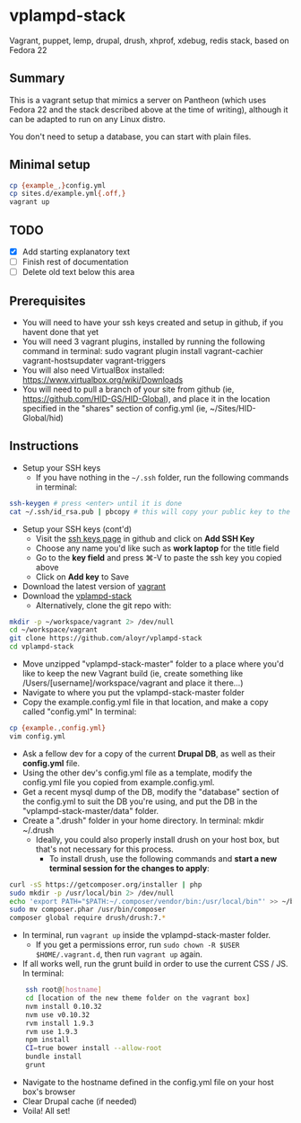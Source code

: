 vplampd-stack
=============

Vagrant, puppet, lemp, drupal, drush, xhprof, xdebug, redis stack, based on Fedora 22

## Summary
This is a vagrant setup that mimics a server on Pantheon (which uses Fedora 22 and the stack described above at the time of writing), although it can be adapted to run on any Linux distro.

You don't need to setup a database, you can start with plain files.

## Minimal setup
```bash
cp {example_,}config.yml
cp sites.d/example.yml{.off,}
vagrant up
```

## TODO
- [x] Add starting explanatory text
- [ ] Finish rest of documentation
- [ ] Delete old text below this area

## Prerequisites
- You will need to have your ssh keys created and setup in github, if you havent done that yet
- You will need 3 vagrant plugins, installed by running the following command in terminal:
	sudo vagrant plugin install vagrant-cachier vagrant-hostsupdater vagrant-triggers
- You will also need VirtualBox installed:
 	https://www.virtualbox.org/wiki/Downloads
- You will need to pull a branch of your site from github (ie, https://github.com/HID-GS/HID-Global), and place it in the location specified in the "shares" section of config.yml (ie,  ~/Sites/HID-Global/hid)

## Instructions
	
- Setup your SSH keys
  - If you have nothing in the `~/.ssh` folder, run the following commands in terminal:

```bash
ssh-keygen # press <enter> until it is done
cat ~/.ssh/id_rsa.pub | pbcopy # this will copy your public key to the pasteboard
```
- Setup your SSH keys (cont'd)
  - Visit the [ssh keys page](https://github.com/settings/ssh) in github and click on **Add SSH Key**
  - Choose any name you'd like such as **work laptop** for the title field
  - Go to the **key field** and press ⌘-V to paste the ssh key you copied above
  - Click on **Add key** to Save
- Download the latest version of [vagrant](http://www.vagrantup.com/downloads.html)
- Download the [vplampd-stack](https://github.com/aloyr/vplampd-stack/archive/master.zip)
  - Alternatively, clone the git repo with:

```bash
mkdir -p ~/workspace/vagrant 2> /dev/null
cd ~/workspace/vagrant
git clone https://github.com/aloyr/vplampd-stack
cd vplampd-stack
```

- Move unzipped "vplampd-stack-master" folder to a place where you'd like to keep the new Vagrant build (ie, create something like /Users/[username]/workspace/vagrant and place it there...)
- Navigate to where you put the vplampd-stack-master folder
- Copy the example.config.yml file in that location, and make a copy called "config.yml"
	In terminal:

```bash
cp {example.,config.yml}
vim config.yml
```

- Ask a fellow dev for a copy of the current **Drupal DB**, as well as their **config.yml** file.
- Using the other dev's config.yml file as a template, modify the config.yml file you copied from example.config.yml.
- Get a recent mysql dump of the DB, modify the "database" section of the config.yml to suit the DB you're using, and put the DB in the "vplampd-stack-master/data" folder.
- Create a ".drush" folder in your home directory.
	In terminal:
	mkdir ~/.drush
	- Ideally, you could also properly install drush on your host box, but that's not necessary for this process.
	  - To install drush, use the following commands and **start a new terminal session for the changes to apply**:

```bash
curl -sS https://getcomposer.org/installer | php
sudo mkdir -p /usr/local/bin 2> /dev/null
echo 'export PATH="$PATH:~/.composer/vendor/bin:/usr/local/bin"' >> ~/bash_profile
sudo mv composer.phar /usr/bin/composer
composer global require drush/drush:7.*
```

- In terminal, run `vagrant up` inside the vplampd-stack-master folder.
  - If you get a permissions error, run `sudo chown -R $USER $HOME/.vagrant.d`, then run `vagrant up` again.
- If all works well, run the grunt build in order to use the current CSS / JS.
	In terminal:

```bash
	ssh root@[hostname]
	cd [location of the new theme folder on the vagrant box]
	nvm install 0.10.32
	nvm use v0.10.32
	rvm install 1.9.3
	rvm use 1.9.3
	npm install
	CI=true bower install --allow-root
	bundle install
	grunt
```

- Navigate to the hostname defined in the config.yml file on your host box's browser
- Clear Drupal cache (if needed)
- Voila! All set!
	
